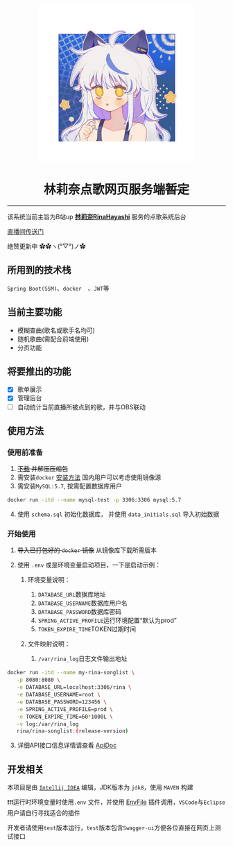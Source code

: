 
<div align="center">
<img src="https://raw.githubusercontent.com/ArvinJr/TyporaPictureDatabase/main/rina%E5%A4%B4%E5%83%8F.jpg" alt="大莉头像" width=360 height=360 />

# 林莉奈点歌网页服务端~~暂定~~

</div>

---

该系统当前主旨为B站up [**林莉奈RinaHayashi**](https://space.bilibili.com/1243266187) 服务的点歌系统后台

[直播间传送门](https://live.bilibili.com/22742508?spm_id_from=333.999.0.0)

绝赞更新中 ✿✿ヽ(°▽°)ノ✿

## 所用到的技术栈

`Spring Boot(SSM)`、`docker	`、`JWT`等

## 当前主要功能

- 模糊查曲(歌名或歌手名均可)
- 随机歌曲(需配合前端使用)
- 分页功能

## 将要推出的功能

- [x] 歌单展示
- [x] 管理后台
- [ ] 自动统计当前直播所被点到的歌，并与OBS联动

## 使用方法

### 使用前准备
1. ~~[下载](https://github.com/ArvinJr/rina/releases/download/v1.0-beta/v1.0-beta.zip) 并解压压缩包~~
2. 需安装`docker` [安装方法](https://www.runoob.com/docker/centos-docker-install.html) 国内用户可以考虑使用镜像源
3. 需安装`MySQL:5.7`, 按需配置数据库用户
```bash
docker run -itd --name mysql-test -p 3306:3306 mysql:5.7
```
4. 使用 `schema.sql` 初始化数据库， 并使用 `data_initials.sql` 导入初始数据

### 开始使用
1. ~~导入已打包好的 `docker` 镜像~~ 从镜像库下载所需版本

2. 使用 `.env` 或是环境变量启动项目，一下是启动示例：
   1. 环境变量说明：
      1. `DATABASE_URL`数据库地址
      2. `DATABASE_USERNAME`数据库用户名
      3. `DATABASE_PASSWORD`数据库密码
      4. `SPRING_ACTIVE_PROFILE`运行环境配置“默认为prod”
      5. `TOKEN_EXPIRE_TIME`TOKEN过期时间

   2. 文件映射说明：
      1. `/var/rina_log`日志文件输出地址


```bash
docker run -itd --name my-rina-songlist \
   -p 8080:8080 \
   -e DATABASE_URL=localhost:3306/rina \
   -e DATABASE_USERNAME=root \
   -e DATABASE_PASSWORD=123456 \
   -e SPRING_ACTIVE_PROFILE=prod \
   -e TOKEN_EXPIRE_TIME=60*1000L \
   -v log:/var/rina_log
   rina/rina-songlist:(release-version)
```

3. 详细API接口信息详情请查看 [ApiDoc](./docs/ApiDoc.md)

## 开发相关

本项目是由 [`Intellij IDEA`](https://www.jetbrains.com/idea/) 编辑，JDK版本为 `jdk8`，使用 `MAVEN` 构建

❗️❗️❗️运行时环境变量时使用`.env` 文件，并使用 [EnvFile](https://www.jetbrains.com/idea/) 插件调用，`VSCode`与`Eclipse`用户请自行寻找适合的插件

开发者请使用`test`版本运行，`test`版本包含`Swagger-ui`方便各位直接在网页上测试接口
